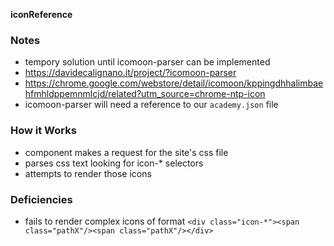 **iconReference**

### Notes
* tempory solution until icomoon-parser can be implemented
* https://davidecalignano.it/project/?icomoon-parser
* https://chrome.google.com/webstore/detail/icomoon/kppingdhhalimbaehfmhldppemnmlcjd/related?utm_source=chrome-ntp-icon
* icomoon-parser will need a reference to our `academy.json` file

### How it Works
* component makes a request for the site's css file
* parses css text looking for icon-* selectors
* attempts to render those icons

### Deficiencies
* fails to render complex icons of format `<div class="icon-*"><span class="pathX"/><span class="pathX"/></div>`

